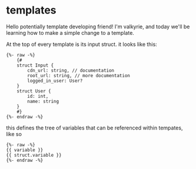 # templates

Hello potentially template developing friend! I'm valkyrie, and today we'll be learning how to make a simple change to a template.

At the top of every template is its input struct. it looks like this:

```jinja2
{%- raw -%}
    {#
    struct Input {
        cdn_url: string, // documentation
        root_url: string, // more documentation
        logged_in_user: User?
    }
    struct User {
        id: int,
        name: string
    }
    #}
{%- endraw -%}
```

this defines the tree of variables that can be referenced within tempates, like so

```jinja2
{%- raw -%}
{{ variable }}
{{ struct.variable }}
{%- endraw -%}
```
